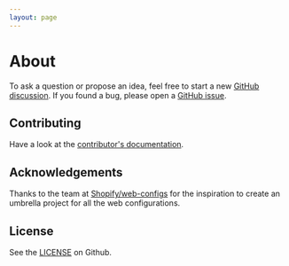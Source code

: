 ```yaml
---
layout: page
---
```


# About

To ask a question or propose an idea, feel free to start a new [GitHub  discussion](https://github.com/gsoft-inc/wl-web-configs/discussions). If you found a bug, please open a [GitHub issue](https://github.com/gsoft-inc/wl-web-configs/issues).

## Contributing

Have a look at the [contributor's documentation](https://github.com/gsoft-inc/wl-web-configs/blob/main/CONTRIBUTING.md).

## Acknowledgements

Thanks to the team at [Shopify/web-configs](https://github.com/Shopify/web-configs) for the inspiration to create an umbrella project for all the web configurations.

## License

See the [LICENSE](https://github.com/gsoft-inc/wl-web-configs/blob/main/LICENSE) on Github.
